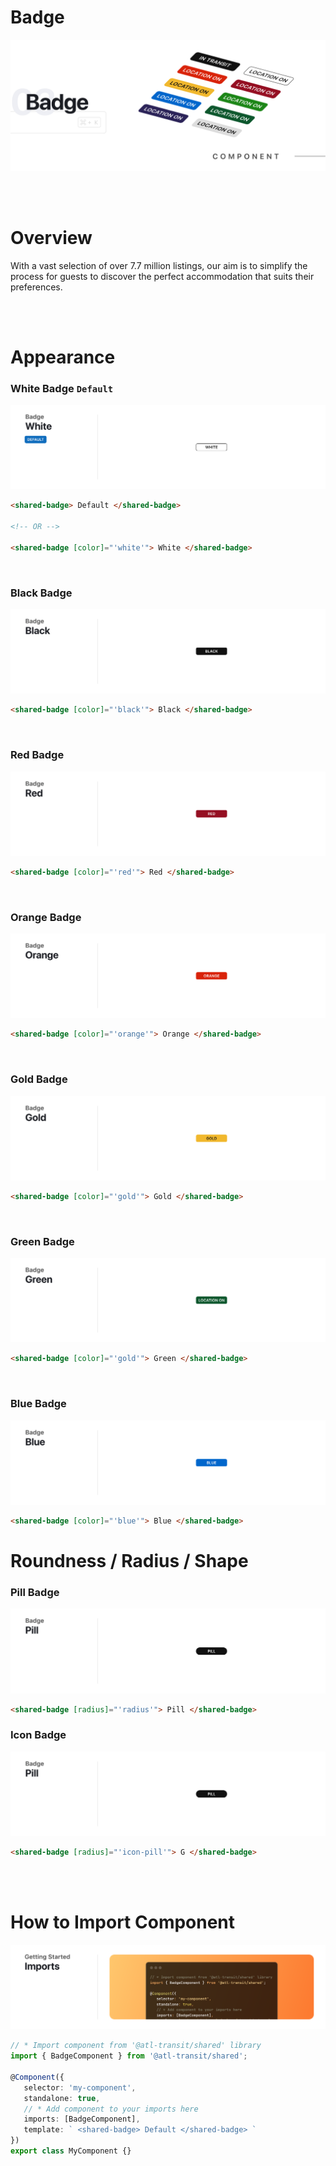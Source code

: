 # Badge

![Buttons Header](./images/badge-hero-banner.svg)

<br/>
<br/>

# Overview

With a vast selection of over 7.7 million listings, our aim is to simplify the process for guests to discover the perfect accommodation that suits their preferences.

<br/>
<br/>

# Appearance

### White Badge `Default`

![White Badge](./images/badge-example-white.svg)

```html
<shared-badge> Default </shared-badge>

<!-- OR -->

<shared-badge [color]="'white'"> White </shared-badge>
```

<br/>

### Black Badge

![Black Badge](./images/badge-example-black.svg)

```html
<shared-badge [color]="'black'"> Black </shared-badge>
```

<br/>

### Red Badge

![Red Badge](./images/badge-example-red.svg)

```html
<shared-badge [color]="'red'"> Red </shared-badge>
```

<br/>

### Orange Badge

![Orange Badge](./images/badge-example-orange.svg)

```html
<shared-badge [color]="'orange'"> Orange </shared-badge>
```

<br/>

### Gold Badge

![Gold Badge](./images/badge-example-gold.svg)

```html
<shared-badge [color]="'gold'"> Gold </shared-badge>
```

<br/>

### Green Badge

![Green Badge](./images/badge-example-green.svg)

```html
<shared-badge [color]="'gold'"> Green </shared-badge>
```

<br/>

### Blue Badge

![Blue Badge](./images/badge-example-blue.svg)

```html
<shared-badge [color]="'blue'"> Blue </shared-badge>
```

# Roundness / Radius / Shape

### Pill Badge

![Pill Badge](./images/badge-example-pill.svg)

```html
<shared-badge [radius]="'radius'"> Pill </shared-badge>
```

### Icon Badge

![Pill Badge](./images/badge-example-pill.svg)

```html
<shared-badge [radius]="'icon-pill'"> G </shared-badge>
```

<br/>
<br/>

# How to Import Component

![Pill Badge](./images/badge-imports-banner.svg)

```typescript
// * Import component from '@atl-transit/shared' library
import { BadgeComponent } from '@atl-transit/shared';

@Component({
   selector: 'my-component',
   standalone: true,
   // * Add component to your imports here
   imports: [BadgeComponent],
   template: ` <shared-badge> Default </shared-badge> `
})
export class MyComponent {}
```
